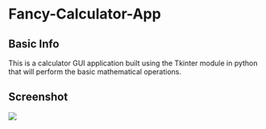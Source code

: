 # Fancy-Calculator-App


## Basic Info
<p>
This is a calculator GUI application built using the Tkinter module in python that will perform the basic mathematical operations.
</p>

## Screenshot

<img src="https://github.com/jamesgeorge007/Fancy-Calculator-App-/blob/master/Calculator/Screenshots/calc_image.JPG">
